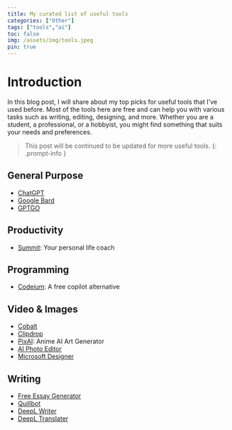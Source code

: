 ```yaml
---
title: My curated list of useful tools
categories: ["Other"]
tags: ["tools","ai"]
toc: false
img: /assets/img/tools.jpeg
pin: true
---
```


# Introduction

In this blog post, I will share about my top picks for useful tools that I've used before. Most of the tools here are free and can help you with various tasks such as writing, editing, designing, and more. Whether you are a student, a professional, or a hobbyist, you might find something that suits your needs and preferences.

> This post will be continued to be updated for more useful tools.
{: .prompt-info }

## General Purpose

- [ChatGPT](https://chat.openai.com)
- [Google Bard](https://bard.google.com)
- [GPTGO](https://gptgo.ai)

## Productivity

- [Summit](https://summit.im): Your personal life coach

## Programming

- [Codeium](https://codeium.com): A free copilot alternative

## Video & Images

- [Cobalt](https://cobalt.tools)
- [Clipdrop](https://clipdrop.co)
- [PixAI](https://pixai.art): Anime AI Art Generator
- [AI Photo Editor](https://photoeditor.ai)
- [Microsoft Designer](https://designer.microsoft.com)

## Writing

- [Free Essay Generator](https://academichelp.net/free-essay-generator)
- [Quillbot](https://quillbot.com)
- [DeepL Writer](https://deepl.com/writer)
- [DeepL Translater](https://deepl.com/translator)
